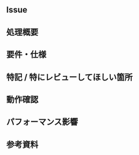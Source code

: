 ## Issue
<!-- issueのリンク -->

## 処理概要
<!-- 実装内容や処理の流れの概要を記載して下さい -->

## 要件・仕様
<!-- チケットに記載されたもので構わないので、こちらにも記載してください -->

## 特記 / 特にレビューしてほしい箇所
<!-- 複雑な処理が含まれる場合は、設計・実装方針を記載してください
※ コードにコメントと言う形での記載も可 -->
<!-- 特にレビューしてほしい箇所があればここに書いてください　-->

## 動作確認
<!-- 基本的には、動作確認はmustでお願いします-->
<!-- 動作確認が未実施の場合はその理由を書いてください。もしくは、今後動作確認実施予定がある場合はその旨を記載して下さい -->

## パフォーマンス影響
<!-- 実装上、パフォーマンス影響がある場合は影響範囲と影響度を記載してください -->

## 参考資料
<!-- 設計や実装の際に参考にしたものがあれば記載してください -->